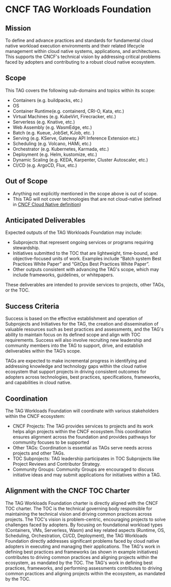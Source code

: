 # CNCF TAG Workloads Foundation

## Mission

To define and advance practices and standards for fundamental cloud native workload execution environments and their related lifecycle management within cloud native systems, applications, and architectures. This supports the CNCF's technical vision by addressing critical problems faced by adopters and contributing to a robust cloud native ecosystem.

## Scope

This TAG covers the following sub-domains and topics within its scope:

- Containers (e.g. buildpacks, etc.)
- OS
- Container Runtime(e.g. containerd, CRI-O, Kata, etc.)
- Virtual Machines (e.g. KubeVirt, Firecracker, etc.)
- Serverless (e.g. Knative, etc.)
- Web Assembly (e.g. WasmEdge, etc.)
- Batch (e.g. Kueue, JobSet, KJob, etc. )
- Serving (e.g. KServe, Gateway API Inference Extension etc.)
- Scheduling (e.g. Volcano, HAMi, etc.)
- Orchestrator (e.g. Kubernetes, Karmada, etc.)
- Deployment (e.g. Helm, kustomize, etc.)
- Dynamic Scaling (e.g. KEDA, Karpenter, Cluster Autoscaler, etc.)
- CI/CD (e.g. ArgoCD, Flux, etc.)

## Out of Scope

- Anything not explicitly mentioned in the scope above is out of scope.
- This TAG will not cover technologies that are not cloud-native (defined in [CNCF Cloud Native definition](https://github.com/cncf/toc/blob/main/DEFINITION.md))

## Anticipated Deliverables

Expected outputs of the TAG Workloads Foundation may include:

- Subprojects that represent ongoing services or programs requiring stewardship.
- Initiatives submitted to the TOC that are lightweight, time-bound, and objective-focused units of work. Examples include “Batch system Best Practices White Paper” and “GitOps Best Practices White Paper”.
- Other outputs consistent with advancing the TAG's scope, which may include frameworks, guidelines, or whitepapers.

These deliverables are intended to provide services to projects, other TAGs, or the TOC.

## Success Criteria

Success is based on the effective establishment and operation of Subprojects and Initiatives for the TAG, the creation and dissemination of valuable resources such as best practices and assessments, and the TAG's ability to maintain focus on its defined scope and align with TOC requirements. Success will also involve recruiting new leadership and community members into the TAG to support, drive, and establish deliverables within the TAG’s scope.

TAGs are expected to make incremental progress in identifying and addressing knowledge and technology gaps within the cloud native ecosystem that support projects in driving consistent outcomes for adopters across technologies, best practices, specifications, frameworks, and capabilities in cloud native.

## Coordination

The TAG Workloads Foundation will coordinate with various stakeholders within the CNCF ecosystem:

- CNCF Projects: The TAG provides services to projects and its work helps align projects within the CNCF ecosystem.This coordination ensures alignment across the foundation and provides pathways for community focuses to be supported
- Other TAGs: Coordination is essential as TAGs serve needs across projects and other TAGs. 
- TOC Subprojects: TAG leadership participates in TOC Subprojects like Project Reviews and Contributor Strategy.
- Community Groups: Community Groups are encouraged to discuss initiative ideas and may submit applications for initiatives within a TAG.

## Alignment with the CNCF TOC Charter

The TAG Workloads Foundation charter is directly aligned with the CNCF TOC charter. The TOC is the technical governing body responsible for maintaining the technical vision and driving common practices across projects. The TOC's vision is problem-centric, encouraging projects to solve challenges faced by adopters. By focusing on foundational workload types (Containers, VMs, Serverless, Wasm) and key related aspects (Runtime, OS, Scheduling, Orchestration, CI/CD, Deployment), the TAG Workloads Foundation directly addresses significant problems faced by cloud native adopters in executing and managing their applications. The TAG's work in defining best practices and frameworks (as shown in example initiatives) contributes to driving common practices and aligning projects within the ecosystem, as mandated by the TOC.  The TAG's work in defining best practices, frameworks, and performing assessments contributes to driving common practices and aligning projects within the ecosystem, as mandated by the TOC. 
